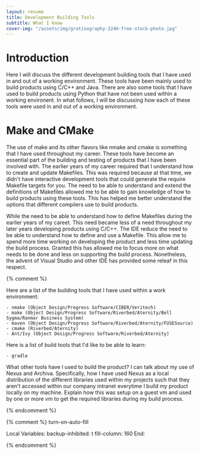 ```yaml
---
layout: resume
title: Development Building Tools 
subtitle: What I know
cover-img: "/assets/img/gratisography-224H-free-stock-photo.jpg"
---
```


# Introduction

Here I will discuss the different development building tools that I have used in and out of a working environment.  These tools have been mainly used to build
products using C/C++ and Java.  There are also some tools that I have used to build products using Python that have not been used within a working environent.
In what follows, I will be discussing how each of these tools were used in and out of a working environment.

# Make and CMake

The use of make and its other flavors like nmake and cmake is something that I have used throughout my career.  These tools have become an essential part of the
building and testing of products that I have been involved with.  The earlier years of my career required that I understand how to create and update Makefiles.
This was required because at that time, we didn't have interactive development tools that could generate the require Makefile targets for you.  The need to be
able to understand and extend the definitions of Makefiles allowed me to be able to gain knowledge of how to build products using these tools.  This has helped
me better understand the options that different compilers use to build products.

While the need to be able to understand how to define Makefiles during the earlier years of my careet.  This need became less of a need throughout my later
years developing products using C/C++.  The IDE reduce the need to be able to understand how to define and use a Makefile.  This allow me to spend more time
working on developing the product and less time updating the build process.  Granted this has allowed me to focus more on what needs to be done and less on
supporting the build process.  Nonetheless, the advent of Visual Studio and other IDE has provided some releaf in this respect.

{% comment %}

Here are a list of the building tools that I have used within a work environment:

	- nmake (Object Design/Progress Software/CIBER/Veritech)
	- make (Object Design/Progress Software/Riverbed/Aternity/Bell Sygma/Ranmar Business System)
	- maven (Object Design/Progress Software/Riverbed/Aternity/FUSESource)
	- cmake (Riverbed/Aternity)
	- Ant/Ivy (Object Design/Progress Software/Riverbed/Aternity)

Here is a list of build tools that I'd like to be able to learn:

	- gradle

What other tools have I used to build the product?  I can talk about my use of Nexus and Archiva.
Specifically, how I have used Nexus as a local distribution of the different libraries used within
my projects such that they aren't accessed within our company intranet everytime I build my product
locally on my machine.  Explain how this was setup on a guest vm and used by one or more vm to get
the required libraries during my build process.

{% endcomment %}

{% comment %}
turn-on-auto-fill

Local Variables:
backup-inhibited: t
fill-column: 160
End:

{% endcomment %}

